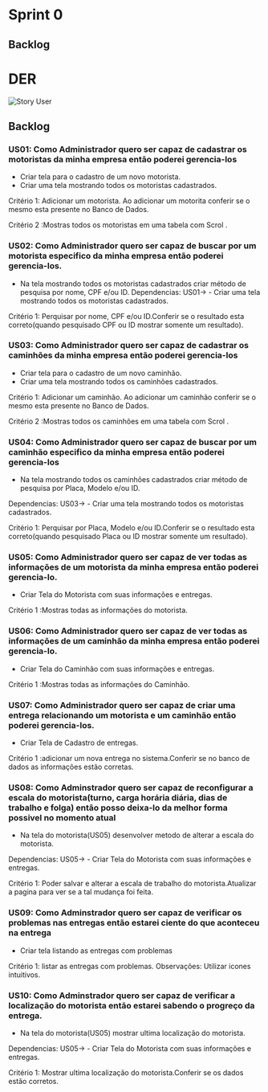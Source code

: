 
# Sprint 0

## Backlog


# DER

![Story User](https://cdn.discordapp.com/attachments/255045329081073684/759419030456500244/56.jpg?raw=true)

## Backlog


### US01: Como Administrador quero ser capaz de cadastrar os motoristas da minha empresa então poderei gerencia-los

 - Criar tela para o cadastro de um novo motorista.
 - Criar uma tela mostrando todos os motoristas cadastrados.
 
Critério 1: Adicionar um motorista. Ao adicionar um motorita conferir se o mesmo esta presente no Banco de Dados.

Critério 2 :Mostras todos os motoristas em uma tabela com Scrol .

### US02: Como Administrador quero ser capaz de buscar por um motorista especifico da minha empresa então poderei gerencia-los.
- Na tela mostrando todos os motoristas cadastrados criar método de pesquisa por nome, CPF e/ou ID.
Dependencias: US01-> - Criar uma tela mostrando todos os motoristas cadastrados.

Critério 1: Perquisar por nome, CPF e/ou ID.Conferir se o resultado esta correto(quando pesquisado CPF ou ID mostrar somente um resultado).
 
### US03: Como Administrador quero ser capaz de cadastrar os caminhões da minha empresa então poderei gerencia-los

 - Criar tela para o cadastro de um novo caminhão.
 - Criar uma tela mostrando todos os caminhões cadastrados.
 
 Critério 1: Adicionar um caminhão. Ao adicionar um caminhão conferir se o mesmo esta presente no Banco de Dados.
 
Critério 2 :Mostras todos os caminhões em uma tabela com Scrol .

### US04: Como Administrador quero ser capaz de buscar por um caminhão especifico da minha empresa então poderei gerencia-los

 - Na tela mostrando todos os caminhões cadastrados criar método de pesquisa por Placa, Modelo e/ou ID.
 
Dependencias: US03-> - Criar uma tela mostrando todos os motoristas cadastrados.

Critério 1: Perquisar por Placa, Modelo e/ou ID.Conferir se o resultado esta correto(quando pesquisado Placa ou ID mostrar somente um resultado).


### US05: Como Administrador quero ser capaz de ver todas as informações de um motorista da minha empresa então poderei gerencia-lo.

 -  Criar Tela do Motorista com suas informações e entregas.
 
   Critério 1 :Mostras todas as informações do motorista.
   
### US06: Como Administrador quero ser capaz de ver todas as informações de um caminhão da minha empresa então poderei gerencia-lo.

 -  Criar Tela do Caminhão com suas informações e entregas.
 
   Critério 1 :Mostras todas as informações do Caminhão.
   
   
### US07: Como Administrador quero ser capaz de criar uma entrega relacionando um motorista e um caminhão então poderei gerencia-los.

 -  Criar Tela de Cadastro de entregas.
 
   Critério 1 :adicionar um nova entrega no sistema.Conferir se no banco de dados as informações estão corretas.
   

### US08: Como Adminstrador quero ser capaz de reconfigurar a escala do motorista(turno, carga horária diária, dias de trabalho e folga) então posso deixa-lo da melhor forma possivel no momento atual

 - Na tela do motorista(US05) desenvolver metodo de alterar  a escala do motorista.
 
 Dependencias: US05-> - Criar Tela do Motorista com suas informações e entregas.

Critério 1: Poder salvar e alterar a escala de trabalho do motorista.Atualizar a pagina para ver se a tal mudança foi feita.

### US09: Como Adminstrador quero ser capaz de verificar os problemas nas entregas então estarei ciente do que aconteceu na entrega

 - Criar tela listando as entregas com problemas

Critério 1: listar as entregas com problemas.
Observações: Utilizar icones intuitivos.

### US10: Como Adminstrador quero ser capaz de verificar a localização do motorista então estarei sabendo o progreço da entrega.

- Na tela do motorista(US05) mostrar ultima localização do motorista.

Dependencias: US05-> - Criar Tela do Motorista com suas informações e entregas.

Critério 1: Mostrar ultima localização do motorista.Conferir se os dados estão corretos.











